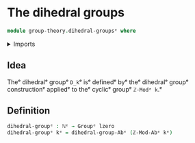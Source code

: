 # The dihedral groups

```agda
module group-theory.dihedral-groupsᵉ where
```

<details><summary>Imports</summary>

```agda
open import elementary-number-theory.natural-numbersᵉ
open import elementary-number-theory.standard-cyclic-groupsᵉ

open import foundation.universe-levelsᵉ

open import group-theory.dihedral-group-constructionᵉ
open import group-theory.groupsᵉ
```

</details>

## Idea

Theᵉ dihedralᵉ groupᵉ `D_k`ᵉ isᵉ definedᵉ byᵉ theᵉ dihedralᵉ groupᵉ constructionᵉ appliedᵉ
to theᵉ cyclicᵉ groupᵉ `ℤ-Modᵉ k`.ᵉ

## Definition

```agda
dihedral-groupᵉ : ℕᵉ → Groupᵉ lzero
dihedral-groupᵉ kᵉ = dihedral-group-Abᵉ (ℤ-Mod-Abᵉ kᵉ)
```